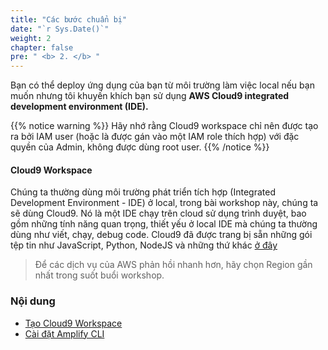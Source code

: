 ```yaml
---
title: "Các bước chuẩn bị"
date: "`r Sys.Date()`"
weight: 2
chapter: false
pre: " <b> 2. </b> "
---
```


Bạn có thể deploy ứng dụng của bạn từ môi trường làm việc local nếu bạn muốn nhưng tôi khuyến khích bạn sử dụng **AWS Cloud9 integrated development environment (IDE).**

{{% notice warning %}}
Hãy nhớ rằng Cloud9 workspace chỉ nên được tạo ra bởi IAM user (hoặc là được gán vào một IAM role thích hợp) với đặc quyền của Admin, không được dùng root user.
{{% /notice %}}

#### **Cloud9 Workspace**

Chúng ta thường dùng môi trường phát triển tích hợp (Integrated Development Environment - IDE) ở local, trong bài workshop này, chúng ta sẽ dùng Cloud9. Nó là một IDE chạy trên cloud sử dụng trình duyệt, bao gồm những tính năng quan trọng, thiết yếu ở local IDE mà chúng ta thường dùng như viết, chạy, debug code. Cloud9 đã được trang bị sẵn những gói tệp tin như JavaScript, Python, NodeJS và những thứ khác [ở đây](https://aws.amazon.com/cloud9/)

> Để các dịch vụ của AWS phản hồi nhanh hơn, hãy chọn Region gần nhất trong suốt buổi workshop.

### Nội dung

- [Tạo Cloud9 Workspace](2.1-createcloud9workspace/)
- [Cài đặt Amplify CLI](2.2-installamplifycli/)
